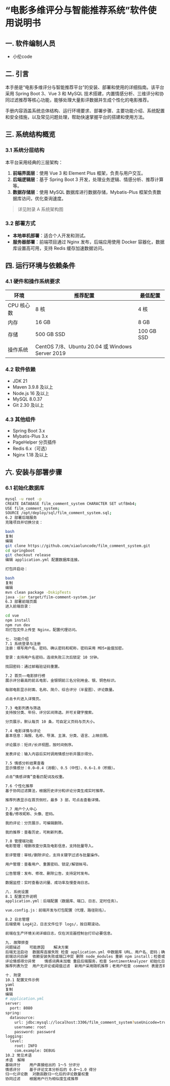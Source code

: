 # “电影多维评分与智能推荐系统”软件使用说明书

## 一. 软件编制人员

- 小伦code

## 二. 引言

本手册是“电影多维评分与智能推荐平台”的安装、部署和使用的详细指南。该平台采用 Spring Boot 3、Vue 3 和 MySQL 技术搭建，内置情感分析、三维评分和协同过滤推荐等核心功能，能够处理大量影评数据并生成个性化的电影推荐。

手册内容涵盖系统总体结构、运行环境要求、部署步骤、主要功能介绍、系统配置和安全措施，以及常见问题处理，帮助快速掌握平台的搭建和使用方法。

## 三. 系统结构概览

### 3.1 系统分层结构

本平台采用经典的三层架构：

1. **前端界面层**：使用 Vue 3 和 Element Plus 框架，负责与用户交互。
2. **后端逻辑层**：基于 Spring Boot 3 开发，处理业务逻辑、情感分析、推荐计算等。
3. **数据存储层**：使用 MySQL 数据库进行数据存储，Mybatis-Plus 框架负责数据库访问，优化查询速度。

> 详见附录 A 系统架构图

### 3.2 部署方式

- **本地单机部署**：适合个人开发和测试。
- **服务器部署**：前端项目通过 Nginx 发布，后端应用使用 Docker 容器化，数据库设置高可用，支持 Redis 缓存加速数据访问。

## 四. 运行环境与依赖条件

### 4.1 硬件和操作系统要求

| 环境         | 推荐配置                   | 最低配置                 |
| ------------ | -------------------------- | ------------------------ |
| CPU 核心数   | 8 核                       | 4 核                     |
| 内存         | 16 GB                      | 8 GB                     |
| 存储         | 500 GB SSD                 | 100 GB SSD               |
| 操作系统     | CentOS 7/8、Ubuntu 20.04 或 Windows Server 2019 |

### 4.2 软件依赖

- JDK 21
- Maven 3.9.8 及以上
- Node.js 16 及以上
- MySQL 8.0.37
- Git 2.30 及以上

### 4.3 其他组件

- Spring Boot 3.x
- Mybatis-Plus 3.x
- PageHelper 分页插件
- Redis 6.x（可选）
- Nginx 1.18 及以上

## 六. 安装与部署步骤

### 6.1 初始化数据库

```bash
mysql -u root -p
CREATE DATABASE film_comment_system CHARACTER SET utf8mb4;
USE film_comment_system;
SOURCE /opt/deploy/sql/film_comment_system.sql;
6.2 部署后端服务
克隆项目并切换分支：

bash
复制
编辑
git clone https://github.com/xiaoluncode/film_comment_system.git
cd springboot
git checkout release
编辑 application.yml 配置数据库连接。

打包并启动：

bash
复制
编辑
mvn clean package -DskipTests
java -jar target/film-comment-system.jar
6.3 部署前端页面
进入前端目录：

cd vue
npm install
npm run dev
将打包文件上传至 Nginx，配置代理访问。

七. 功能介绍
7.1 系统登录与注册
注册：填写用户名、密码、确认密码和昵称，密码采用 MD5+盐值加密。

登录：支持用户名密码，连续失败三次后锁定 10 分钟。

找回密码：通过邮箱验证码重置。

7.2 首页——电影排行榜
展示评分最高的前五电影，金银铜前三名分别用金、银、铜色标识。

每部电影显示封面、名称、简介、综合评分（半星图）、评论数量。

点击卡片进入详情页。

7.3 电影列表与筛选
支持按分类、年份、评分区间筛选，并可关键字搜索。

分页展示，默认每页 10 条，可自定义页码与页大小。

7.4 电影详情与评论
基本信息：海报、名称、导演、主演、分类、语言、上映日期。

评论展示：短评/长评视图，按时间倒序。

发表评论：输入内容后实时调用情感分析并展示得分。

7.5 情感分析结果查看
显示情感分：0.0–0.4（消极）、0.5（中性）、0.6–1.0（积极）。

点击“情感详情”查看匹配词及权重。

7.6 个性化推荐
基于协同过滤算法，根据历史评分和评论分类生成实时推荐。

推荐列表显示在首页侧栏，最多 3 部，可点击查看详情。

7.7 用户个人中心
查看/修改昵称、头像、密码。

我的评论：分页展示，可编辑删除。

我的推荐：查看历史，可刷新列表。

7.8 管理端功能
电影管理：增删改查分类及电影信息，支持批量导入。

影评管理：审核/删除评论，支持关键字过滤与批量操作。

用户管理：查看用户、重置密码、锁定/解锁帐号。

公告管理：发布、修改、删除公告，支持定时发布。

数据监控：实时查看访问量、成功率及慢查询日志。

八. 系统设置
8.1 配置文件说明
application.yml：后端配置（数据库、端口、日志、定时任务）。

vue.config.js：前端开发与打包配置（代理、路径别名）。

8.2 日志管理
后端使用 Log4j2，日志文件位于 logs/，按日期滚动。

前端在生产环境关闭详细日志，仅在浏览器控制台打印必要信息。

九. 故障排查
问题描述	可能原因	解决方案
后端无法启动	数据库连接失败	检查 application.yml 中数据库 URL、用户名、密码；确保 MySQL 已启动。
前端访问白屏	依赖安装失败或端口冲突	删除 node_modules 重新 npm install；检查或修改 vue.config.js 端口配置。
评论情感得分异常	情感词典未加载	重启后端服务，检查 SentimentAnalyzer 初始化日志；确认情感词典配置正确。
推荐列表为空	用户无评论或阈值过滤	新用户采用随机推荐；老用户检查 comment 表是否有数据，并重启推荐服务。

十. 附录
10.1 配置文件示例
yaml
复制
编辑
# application.yml
server:
  port: 8080
spring:
  datasource:
    url: jdbc:mysql://localhost:3306/film_comment_system?useUnicode=true&characterEncoding=utf-8
    username: root
    password: password
logging:
  level:
    root: INFO
    com.example: DEBUG
10.2 常见术语
术语	解释
基础评分	用户直接给出的 1～5 分评分
情感评分	基于评论文本分析后的 0.0～1.0 得分
归一化评论数	对数函数归一化后的评论数量权重
协同过滤	根据用户行为相似度生成推荐
